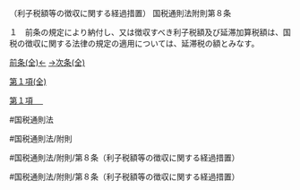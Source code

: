 （利子税額等の徴収に関する経過措置）
国税通則法附則第８条

１　前条の規定により納付し、又は徴収すべき利子税額及び延滞加算税額は、国税の徴収に関する法律の規定の適用については、延滞税の額とみなす。

[前条(全)←](国税通則法＿＿＿＿附則第７条_.md)    [→次条(全)](国税通則法＿＿＿＿附則第９条_.md)

[第１項(全)](国税通則法＿＿＿＿附則第８条第１項_.md)  

[第１項 　 ](国税通則法＿＿＿＿附則第８条第１項.md)  

#国税通則法

#国税通則法/附則

#国税通則法/附則/第８条（利子税額等の徴収に関する経過措置）

#国税通則法/附則/第８条（利子税額等の徴収に関する経過措置）


